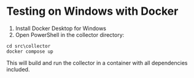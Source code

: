 # Testing on Windows with Docker

1. Install Docker Desktop for Windows
2. Open PowerShell in the collector directory:
```
cd src\collector
docker compose up
```

This will build and run the collector in a container with all dependencies included. 